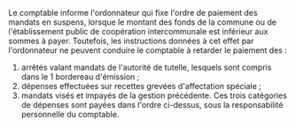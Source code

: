 Le comptable informe l'ordonnateur qui fixe l'ordre de paiement des mandats en suspens, lorsque le montant des fonds de la commune ou de l'établissement public de coopération intercommunale est inférieur aux sommes à payer.
Toutefois, les instructions données à cet effet par l'ordonnateur ne peuvent conduire le comptable à retarder le paiement des :
1. arrêtés valant mandats de l'autorité de tutelle, lesquels sont compris dans le 1 bordereau d'émission ;
2. dépenses effectuées sur recettes grevées d'affectation spéciale ;
3. mandats visés et impayés de la gestion précédente.
Ces trois catégories de dépenses sont payées dans l'ordre ci-dessus, sous la responsabilité personnelle du comptable.